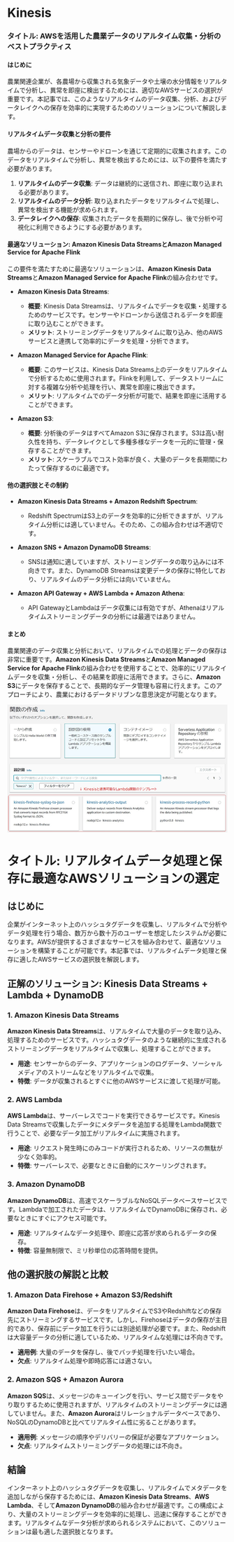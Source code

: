 # Kinesis

### タイトル: AWSを活用した農業データのリアルタイム収集・分析のベストプラクティス

#### はじめに

農業関連企業が、各農場から収集される気象データや土壌の水分情報をリアルタイムで分析し、異常を即座に検出するためには、適切なAWSサービスの選択が重要です。本記事では、このようなリアルタイムのデータ収集、分析、およびデータレイクへの保存を効率的に実現するためのソリューションについて解説します。

#### リアルタイムデータ収集と分析の要件

農場からのデータは、センサーやドローンを通じて定期的に収集されます。このデータをリアルタイムで分析し、異常を検出するためには、以下の要件を満たす必要があります。

1. **リアルタイムのデータ収集**: データは継続的に送信され、即座に取り込まれる必要があります。
2. **リアルタイムのデータ分析**: 取り込まれたデータをリアルタイムで処理し、異常を検出する機能が求められます。
3. **データレイクへの保存**: 収集されたデータを長期的に保存し、後で分析や可視化に利用できるようにする必要があります。

#### 最適なソリューション: Amazon Kinesis Data StreamsとAmazon Managed Service for Apache Flink

この要件を満たすために最適なソリューションは、**Amazon Kinesis Data Streams**と**Amazon Managed Service for Apache Flink**の組み合わせです。

- **Amazon Kinesis Data Streams**:
  - **概要**: Kinesis Data Streamsは、リアルタイムでデータを収集・処理するためのサービスです。センサーやドローンから送信されるデータを即座に取り込むことができます。
  - **メリット**: ストリーミングデータをリアルタイムに取り込み、他のAWSサービスと連携して効率的にデータを処理・分析できます。

- **Amazon Managed Service for Apache Flink**:
  - **概要**: このサービスは、Kinesis Data Streams上のデータをリアルタイムで分析するために使用されます。Flinkを利用して、データストリームに対する複雑な分析や処理を行い、異常を即座に検出できます。
  - **メリット**: リアルタイムでのデータ分析が可能で、結果を即座に活用することができます。

- **Amazon S3**:
  - **概要**: 分析後のデータはすべてAmazon S3に保存されます。S3は高い耐久性を持ち、データレイクとして多種多様なデータを一元的に管理・保存することができます。
  - **メリット**: スケーラブルでコスト効率が良く、大量のデータを長期間にわたって保存するのに最適です。

#### 他の選択肢とその制約

- **Amazon Kinesis Data Streams + Amazon Redshift Spectrum**:
  - Redshift SpectrumはS3上のデータを効率的に分析できますが、リアルタイム分析には適していません。そのため、この組み合わせは不適切です。

- **Amazon SNS + Amazon DynamoDB Streams**:
  - SNSは通知に適していますが、ストリーミングデータの取り込みには不向きです。また、DynamoDB Streamsは変更データの保存に特化しており、リアルタイムのデータ分析には向いていません。

- **Amazon API Gateway + AWS Lambda + Amazon Athena**:
  - API GatewayとLambdaはデータ収集には有効ですが、Athenaはリアルタイムストリーミングデータの分析には最適ではありません。

#### まとめ

農業関連のデータ収集と分析において、リアルタイムでの処理とデータの保存は非常に重要です。**Amazon Kinesis Data Streams**と**Amazon Managed Service for Apache Flink**の組み合わせを使用することで、効率的にリアルタイムデータを収集・分析し、その結果を即座に活用できます。さらに、**Amazon S3**にデータを保存することで、長期的なデータ管理も容易に行えます。このアプローチにより、農業におけるデータドリブンな意思決定が可能となります。


![](2024-08-27-08-59-31.png)
# タイトル: リアルタイムデータ処理と保存に最適なAWSソリューションの選定

## はじめに

企業がインターネット上のハッシュタグデータを収集し、リアルタイムで分析やデータ処理を行う場合、数万から数十万のユーザーを想定したシステムが必要になります。AWSが提供するさまざまなサービスを組み合わせて、最適なソリューションを構築することが可能です。本記事では、リアルタイムデータ処理と保存に適したAWSサービスの選択肢を解説します。

## 正解のソリューション: Kinesis Data Streams + Lambda + DynamoDB

### 1. Amazon Kinesis Data Streams

**Amazon Kinesis Data Streams**は、リアルタイムで大量のデータを取り込み、処理するためのサービスです。ハッシュタグデータのような継続的に生成されるストリーミングデータをリアルタイムで収集し、処理することができます。

- **用途**: センサーからのデータ、アプリケーションのログデータ、ソーシャルメディアのストリームなどをリアルタイムで収集。
- **特徴**: データが収集されるとすぐに他のAWSサービスに渡して処理が可能。

### 2. AWS Lambda

**AWS Lambda**は、サーバーレスでコードを実行できるサービスです。Kinesis Data Streamsで収集したデータにメタデータを追加する処理をLambda関数で行うことで、必要なデータ加工がリアルタイムに実施されます。

- **用途**: リクエスト発生時にのみコードが実行されるため、リソースの無駄が少なく効率的。
- **特徴**: サーバーレスで、必要なときに自動的にスケーリングされます。

### 3. Amazon DynamoDB

**Amazon DynamoDB**は、高速でスケーラブルなNoSQLデータベースサービスです。Lambdaで加工されたデータは、リアルタイムでDynamoDBに保存され、必要なときにすぐにアクセス可能です。

- **用途**: リアルタイムなデータ処理や、即座に応答が求められるデータの保存。
- **特徴**: 容量無制限で、ミリ秒単位の応答時間を提供。

## 他の選択肢の解説と比較

### 1. Amazon Data Firehose + Amazon S3/Redshift

**Amazon Data Firehose**は、データをリアルタイムでS3やRedshiftなどの保存先にストリーミングするサービスです。しかし、Firehoseはデータの保存が主目的であり、保存前にデータ加工を行うには別途処理が必要です。また、Redshiftは大容量データの分析に適しているため、リアルタイムな処理には不向きです。

- **適用例**: 大量のデータを保存し、後でバッチ処理を行いたい場合。
- **欠点**: リアルタイム処理や即時応答には適さない。

### 2. Amazon SQS + Amazon Aurora

**Amazon SQS**は、メッセージのキューイングを行い、サービス間でデータをやり取りするために使用されますが、リアルタイムのストリーミングデータには適していません。また、**Amazon Aurora**はリレーショナルデータベースであり、NoSQLのDynamoDBと比べてリアルタイム性に劣ることがあります。

- **適用例**: メッセージの順序やデリバリーの保証が必要なアプリケーション。
- **欠点**: リアルタイムストリーミングデータの処理には不向き。

## 結論

インターネット上のハッシュタグデータを収集し、リアルタイムでメタデータを追加しながら保存するためには、**Amazon Kinesis Data Streams**、**AWS Lambda**、そして**Amazon DynamoDB**の組み合わせが最適です。この構成により、大量のストリーミングデータを効率的に処理し、迅速に保存することができます。リアルタイムなデータ分析が求められるシステムにおいて、このソリューションは最も適した選択肢となります。